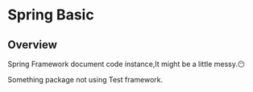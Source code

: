# Spring Basic

## Overview
Spring Framework document code instance,It might be a little messy.😶

Something package not using Test framework.